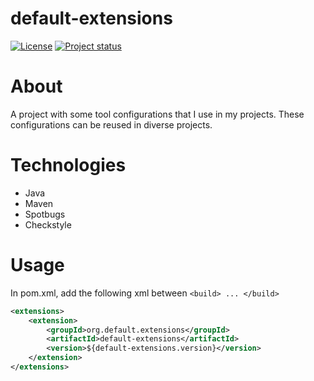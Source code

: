# default-extensions

[![License](https://img.shields.io/badge/License-Apache%202.0-blue.svg)](https://opensource.org/licenses/Apache-2.0)
[![Project status](https://img.shields.io/badge/Project%20status-Maintenance-orange.svg)](https://img.shields.io/badge/Project%20status-Maintenance-orange.svg)

# About

A project with some tool configurations that I use in my projects. 
These configurations can be reused in diverse projects.

# Technologies 

- Java
- Maven
- Spotbugs
- Checkstyle

# Usage
In pom.xml, add the following xml between `<build> ... </build>`

```xml
<extensions>
	<extension>
		<groupId>org.default.extensions</groupId>
		<artifactId>default-extensions</artifactId>
		<version>${default-extensions.version}</version>
	</extension>
</extensions>
```
